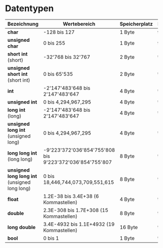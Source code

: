 # Datentypen

<show-structure depth="2" />

| Bezeichnung                                     | Wertebereich                                             | Speicherplatz | Formatzeichen        |
|-------------------------------------------------|----------------------------------------------------------|---------------|----------------------|
| **char**                                        | -128 bis 127                                             | 1 Byte        | `%c`, `%d` oder `%s` |
| **unsigned char**                               | 0 bis 255                                                | 1 Byte        | `%c`, `%d` oder `%s` |
| **short int** (short)                           | -32'768 bis 32'767                                       | 2 Byte        | `%hd`                |
| **unsigned short int** (short int)              | 0 bis 65'535                                             | 2 Byte        | `%hu`                |
| **int**                                         | -2'147'483'648 bis 2'147'483'647                         | 4 Byte        | `%d`                 |
| **unsigned int**                                | 0 bis 4,294,967,295                                      | 4 Byte        | `%u`                 |
| **long int** (long)                             | -2'147'483'648 bis 2'147'483'647                         | 4 Byte        | `%ld`                |
| **unsigned long int** (unsigned long)           | 0 bis 4,294,967,295                                      | 4 Byte        | `%lu`                |
| **long long int** (long long)                   | -9'223'372'036'854'755'808 bis 9'223'372'036'854'755'807 | 8 Byte        | `%lld`               |
| **unsigned long long int** (unsigned long long) | 0 bis 18,446,744,073,709,551,615                         | 8 Byte        | `%llu`               |
| **float**                                       | 1.2E-38 bis 3.4E+38 (6 Kommastellen)                     | 4 Byte        | `%f`                 |
| **double**                                      | 2.3E-308 bis 1.7E+308 (15 Kommastellen)                  | 8 Byte        | `%lf`                |
| **long double**                                 | 3.4E-4932 bis 1.1E+4932 (19 Kommastellen)                | 16 Byte       | `%Lf`                |
| **bool**                                        | 0 bis 1                                                  | 1 Byte        | `%d`                 |

